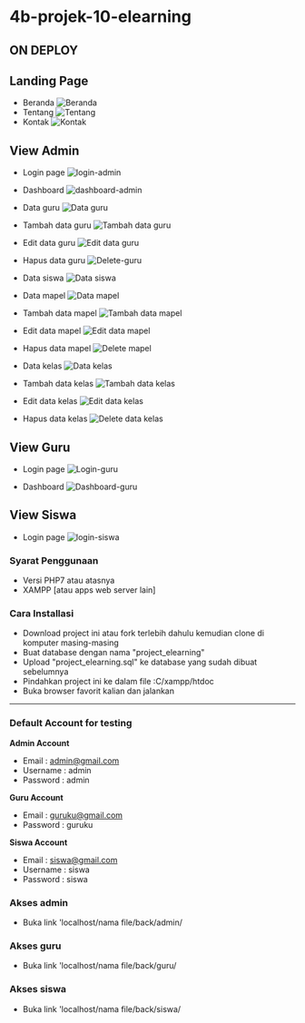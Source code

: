 # 4b-projek-10-elearning

## ON DEPLOY

## Landing Page
- Beranda
![Beranda](https://user-images.githubusercontent.com/99185119/163599680-bd0a5106-2d28-456c-a0f3-16bf94f1db41.png)
- Tentang
![Tentang](https://user-images.githubusercontent.com/99185119/163599689-280ed591-7a88-4ec7-a0b8-97f6703eec01.png)
- Kontak
![Kontak](https://user-images.githubusercontent.com/99185119/163599685-30b9771b-858f-4fa9-bbd6-13f78d8211c2.png)

## View Admin
- Login page
![login-admin](https://user-images.githubusercontent.com/99185119/163600134-7f887465-2860-4fbe-aeb2-a742a3b26463.png)

- Dashboard
![dashboard-admin](https://user-images.githubusercontent.com/99185119/163599882-c20cf44d-f251-45d9-92a2-951aa2afcc68.png)

- Data guru
![Data guru](https://user-images.githubusercontent.com/99185119/163599892-da63cb20-4957-4d94-9125-60a847d36ed4.png)

- Tambah data guru
![Tambah data guru](https://user-images.githubusercontent.com/99185119/163599898-651fb6f0-cb7a-4cb5-a5fd-568950ba9e88.png)

- Edit data guru
![Edit data guru](https://user-images.githubusercontent.com/99185119/163599896-7a66af26-ef77-4bc1-ae20-95e47df11342.png)

- Hapus data guru
![Delete-guru](https://user-images.githubusercontent.com/99185119/163599893-aeebff8d-08d1-4095-89a8-fe8160aed34a.png)

- Data siswa
![Data siswa](https://user-images.githubusercontent.com/99185119/163600365-720c17c7-78d0-49b9-8bbb-4f31486dbb82.png)

- Data mapel
![Data mapel](https://user-images.githubusercontent.com/99185119/163600360-34676544-0bfd-4bc0-ac82-747896eb742e.png)

- Tambah data mapel
![Tambah data mapel](https://user-images.githubusercontent.com/99185119/163600373-731d33d5-af90-4202-83f6-132eec3dda21.png)

- Edit data mapel
![Edit data mapel](https://user-images.githubusercontent.com/99185119/163600370-b37f9997-1b00-4624-bed2-47f07b5ada72.png)

- Hapus data mapel
![Delete mapel](https://user-images.githubusercontent.com/99185119/163600368-750e4dfd-f764-4fc9-8c41-60287cd27731.png)

- Data kelas
![Data kelas](https://user-images.githubusercontent.com/99185119/163600544-f120405b-ebda-494e-9c0d-788710647991.png)

- Tambah data kelas
![Tambah data kelas](https://user-images.githubusercontent.com/99185119/163600552-3d77bc50-ec51-47c3-ad9b-a430ff5ee19f.png)

- Edit data kelas
![Edit data kelas](https://user-images.githubusercontent.com/99185119/163600549-561cf567-fe16-4398-be70-605e6859ae2f.png)

- Hapus data kelas
![Delete data kelas](https://user-images.githubusercontent.com/99185119/163600545-739833ae-6cf9-4816-acd2-c07e09b46dd4.png)


## View Guru
- Login page
![Login-guru](https://user-images.githubusercontent.com/99185119/163600715-3d48ce70-b17c-4284-9e79-3bc8b2c6c510.png)

- Dashboard
![Dashboard-guru](https://user-images.githubusercontent.com/99185119/163600713-370a89e2-e523-472c-a247-e572edbbe565.png)


## View Siswa
- Login page
![login-siswa](https://user-images.githubusercontent.com/99185119/163600726-4a9fc30f-573f-4d22-a06a-457c664af95a.png)


### Syarat Penggunaan
- Versi PHP7 atau atasnya
- XAMPP [atau apps web server lain]

### Cara Installasi
- Download project ini atau fork terlebih dahulu kemudian clone di komputer masing-masing
- Buat database dengan nama "project_elearning"
- Upload "project_elearning.sql" ke database yang sudah dibuat sebelumnya
- Pindahkan project ini ke dalam file :C/xampp/htdoc
- Buka browser favorit kalian dan jalankan

-------------------

### Default Account for testing

**Admin Account**
- Email : admin@gmail.com
- Username : admin
- Password : admin

**Guru Account**
- Email : guruku@gmail.com
- Password : guruku

**Siswa Account**
- Email : siswa@gmail.com
- Username : siswa
- Password : siswa

### Akses admin
- Buka link 'localhost/nama file/back/admin/

### Akses guru
- Buka link 'localhost/nama file/back/guru/

### Akses siswa
- Buka link 'localhost/nama file/back/siswa/
